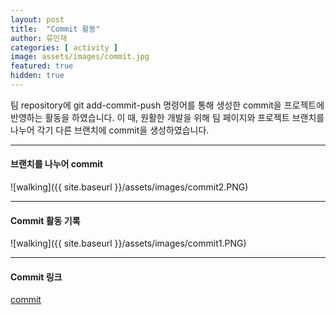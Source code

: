 ```yaml
---
layout: post
title:  "Commit 활동"
author: 류민재
categories: [ activity ]
image: assets/images/commit.jpg
featured: true
hidden: true
---
```

팀 repository에 git add-commit-push 명령어를 통해
생성한 commit을 프로젝트에 반영하는 활동을 하였습니다.
이 때, 원활한 개발을 위해 팀 페이지와 프로젝트 브랜치를 나누어
각기 다른 브랜치에 commit을 생성하였습니다.

***

#### 브랜치를 나누어 commit
![walking]({{ site.baseurl }}/assets/images/commit2.PNG)

***

#### Commit 활동 기록
![walking]({{ site.baseurl }}/assets/images/commit1.PNG)

***

#### Commit 링크
[commit](https://github.com/18-2-SKKU-OSS/2018-2-OSS-L1/commits/master)